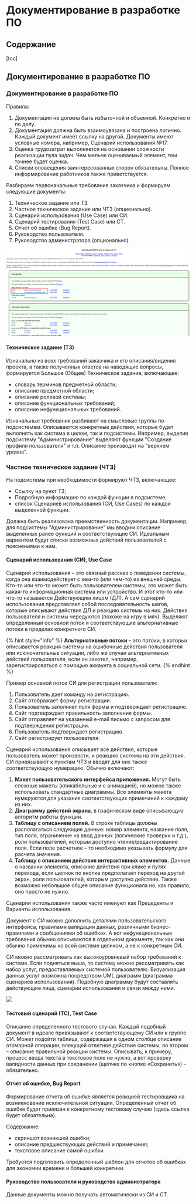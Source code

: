 # Документирование в разработке ПО

## Содержание

\[toc\]

## Документирование в разработке ПО

### Документирование в разработке ПО

Правила:

1. Документация не должна быть избыточной и объемной. Конкретно и по делу.
2. Документация должна быть взаимоувязана и построена логично. Каждый документ имеет ссылку на другой. Документы имеют условные номера, например, Сценарий использования №17.
3. Оценка трудозатрат выполняется на основании сложности реализации пула задач. Чем мельче оцениваемый элемент, тем точнее будет оценка.
4. Списки оповещения заинтересованных сторон обязательны. Полное информирование работников также приветствуется.

Разбираем первоначальные требования заказчика и формируем следующие документы:

1. Техническое задание или ТЗ.
2. Частное техническое задание или ЧТЗ \(опционально\).
3. Сценарий использования \(Use Case\) или СИ.
4. Сценарий тестирования \(Test Case\) или СТ.
5. Отчет об ошибке \(Bug Report\).
6. Руководство пользователя.
7. Руководство администратора \(опционально\).

![&#x43A;&#x430;&#x43A;&#x43E;&#x439;-&#x442;&#x43E; &#x442;&#x435;&#x43A;&#x441;&#x442; &#x43F;&#x43E;&#x434; &#x438;&#x437;&#x43E;&#x431;&#x440;&#x430;&#x436;&#x435;&#x43D;&#x438;&#x435;&#x43C;](../.gitbook/assets/image%20%2813%29.png)

#### Техническое задание \(ТЗ\)

Изначально из всех требований заказчика и его описания/видения проекта, а также полученных ответов на наводящие вопросы, формируется Большое \(Общее\) Техническое задание, включающее:

* словарь терминов предметной области; 
* описание предметной области; 
* описание ролевой системы; 
* описание функциональных требований; 
* описание нефункциональных требований.

Изначальные требования разбивают на смысловые группы по подсистемам. Описываются конкретные действия, которые будет выполнять как система в целом, так и подсистемы. Например, выделив подсистему "Администрирование" выделяют функции "Создание профиля пользователя" и т.п. Описание производят на "верхнем уровне".

### Частное техническое задание \(ЧТЗ\)

На подсистемы при необходимости формируют ЧТЗ, включающее:

* Ссылку на пункт ТЗ;
* Подробную информацию по каждой функции в подсистеме;
* список Сценариев использования \(СИ, Use Cases\) по каждой выделенной функции.

Должна быть реализована преемственность документации. Например, для подсистемы "Администрирование" мы вводим описание выделенных ранее функций и соответствующие СИ. Идеальным вариантом будут списки возможных действий пользователей с пояснениями к ним.

#### Сценарий использования \(СИ\), Use Case

Сценарий использования – это связный рассказ о поведении системы, когда она взаимодействует с кем-то \(или чем-то\) из внешней среды. Кто-то или что-то может быть пользователем системы, это может быть какая-то информационная система или устройство. И этот кто-то или что-то называется Действующим лицом \(ДЛ\). А сам сценарий использования представляет собой последовательность шагов, которые описывают действия ДЛ и реакцию системы на них. Действия пользователя и системы чередуются \(похоже на игру в мяч\). Выделяют определенный основной поток и соответствующие альтернативные потоки в пределах конкретного СИ.

{% hint style="info" %}
**Альтернативные потоки** – это потоки, в которых описывается реакция системы на ошибочные действия пользователя или исключительные ситуации, либо же случаи альтернативных действий пользователя, если он захотел, например, зарегистрироваться с помощью аккаунта в социальной сети.
{% endhint %}

Пример основной поток СИ для регистрации пользователя:

1. Пользователь дает команду на регистрацию.
2. Сайт отображает форму регистрации.
3. Пользователь заполняет поля формы и подтверждает регистрацию.
4. Сайт подтверждает правильность заполнения формы.
5. Сайт отправляет на указанный e-mail письмо с запросом для подтверждения регистрации.
6. Пользователь подтверждает регистрацию.
7. Сайт регистрирует пользователя.

Сценарий использования описывает все действия, которые пользователь может произвести, и реакцию системы на эти действия. СИ привязывают к пунктам ЧТЗ и вводят для них также соответствующую нумерацию. Обычно включают:

1. **Макет пользовательского интерфейса приложения.** Могут быть сложные макеты \(кликабельные и с анимацией\), но можно также использовать стандартные диаграммы. Все элементы макета нумеруются для указания соответствующих примечаний к каждому из них. 
2. **Диаграмму действий экрана**, в графическом виде описывающую алгоритм работы функции.
3. **Таблицу с описанием полей.** В строке таблицы должны располагаться следующие данные: номер элемента, название поля, тип поля, ограничение на ввод данных \(логические проверки и т.д.\), роли пользователей, которым доступно чтение/редактирование поля. Если поле расчетное – то необходимо указывать формулу для расчета значения.
4. **Таблицу с описанием действия интерактивных элементов.** Данные о названии элемента, описание действия при клике и путях перехода, если щелчок по кнопке предполагает переход на другой экран, роли пользователей, которым доступно действие. Также возможно небольшое общее описание функционала но, как правило, оно просто не нужно.

Сценарии использования также часто именуют как Прецеденты и Варианты использования.

Документ с СИ можно дополнить деталями пользовательского интерфейса, правилами валидации данных, различными бизнес-правилами и сообщениями об ошибках. А вот нефункциональные требования обычно описываются в отдельном документе, так как они обычно применимы ко всей системе целиком, а не к конкретным СИ.

СИ можно рассматривать как высокоуровневый набор требований к системе. Если подняться выше, то систему можно рассматривать как набор услуг, предоставляемых системой пользователю. Визуализация данных услуг возможна посредством UML диаграмм \(диаграмма сценариев использования\). Подобную диаграмму будут составлять действующие лица, сценарии использования и связи между ними.

![](../.gitbook/assets/image%20%2843%29.png)

#### Тестовый сценарий \(ТС\), Test Case

Описание определенного тестового случая. Каждый подобный документ в идеале привязывают к соответствующему СИ или к группе СИ. Может подойти таблица, содержащая в одном столбце описание атомарной операции, влекущей ответное действие системы, во втором – описание правильной реакции системы. Описывать, к примеру, процесс ввода текста в текстовое поле не нужно, а вот проверку валидности данных при сохранении \(щелчке по кнопке «Сохранить»\) – обязательно.

#### Отчет об ошибке, Bug Report

Формирование отчета об ошибке является реакцией тестировщика на возникновение исключительной ситуации. Определенный отчет об ошибке будет привязан к конкретному тестовому случаю \(здесь ссылка будет обязательна\).

Содержание:

* скриншот возникшей ошибки; 
* описание предшествующих действий и примечания;
* текстовое описание самой ошибки.

Требуется подготовить определенный шаблон для отчетов об ошибках для экономии времени и большей конкретики.

#### Руководство пользователя и руководство администратора

Данные документы можно получать автоматически из СИ и СТ.

